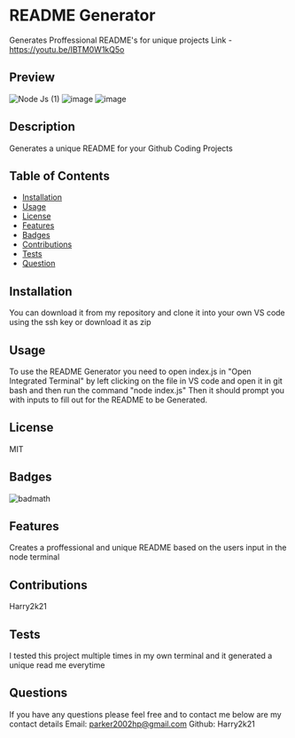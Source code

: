
# README Generator

Generates Proffessional README's for unique projects
Link - https://youtu.be/IBTM0W1kQ5o
        
## Preview

![Node Js (1)](https://user-images.githubusercontent.com/88850029/236585286-7b1733b5-3a9d-4ce0-94ad-d93cfe0d5136.png)
![image](https://user-images.githubusercontent.com/88850029/236582387-2f8848a5-5bc3-4ffc-b963-6dda6488dad0.png)
![image](https://user-images.githubusercontent.com/88850029/236582502-69f9595d-2bef-4299-99a4-3c9bca49715c.png)
   

## Description 
        
Generates a unique README for your Github Coding Projects
        
## Table of Contents
        
        
* [Installation](#installation)
* [Usage](#usage)
* [License](#license)
* [Features](#Features)
* [Badges](#Badges)
* [Contributions](#Contributions)
* [Tests](#Tests)
* [Question](#Questions)
        
        
## Installation
        
You can download it from my repository and clone it into your own VS code using the ssh key or download it as zip
        
## Usage
        
To use the README Generator you need to open index.js in "Open Integrated Terminal" by left clicking on the file in VS code and open it in git bash and then run the command "node index.js" Then it should prompt you with inputs to fill out for the README to be Generated.
        
## License
        
MIT
        
## Badges
        
![badmath](https://img.shields.io/github/languages/top/Harry2k21/README-Generator?style=plastic)
        
## Features
        
Creates a proffessional and unique README based on the users input in the node terminal

## Contributions

Harry2k21

## Tests

I tested this project multiple times in my own terminal and it generated a unique read me everytime

## Questions

If you have any questions please feel free and to contact me below are my contact details
Email: parker2002hp@gmail.com
Github: Harry2k21
        